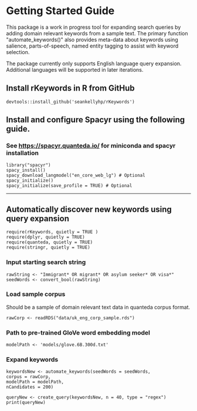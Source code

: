 # Getting Started Guide

This package is a work in progress tool for expanding search queries by adding domain 
relevant keywords from a sample text. The primary function "automate_keywords()" also 
provides meta-data about keywords using salience, parts-of-speech, named entity tagging to assist with 
keyword selection. 

The package currently only supports English language query expansion. Additional 
languages will be supported in later iterations.

## Install rKeywords in R from GitHub

```
devtools::install_github('seankellyhp/rKeywords')
```


## Install and configure Spacyr using the following guide. 
### See https://spacyr.quanteda.io/ for miniconda and spacyr installation 

```
library("spacyr")
spacy_install() 
spacy_download_langmodel("en_core_web_lg") # Optional
spacy_initialize()
spacy_initialize(save_profile = TRUE) # Optional

```

----
## Automatically discover new keywords using query expansion  

```
require(rKeywords, quietly = TRUE )
require(dplyr, quietly = TRUE)
require(quanteda, quietly = TRUE)
require(stringr, quietly = TRUE)
```

### Input starting search string

```
rawString <- "Immigrant* OR migrant* OR asylum seeker* OR visa*"
seedWords <- convert_bool(rawString)
```

### Load sample corpus

Should be a sample of domain relevant text data in quanteda corpus format. 

```
rawCorp <- readRDS("data/uk_eng_corp_sample.rds")
```

### Path to pre-trained GloVe word embedding model

```
modelPath <- 'models/glove.6B.300d.txt'
```

### Expand keywords 

```
keywordsNew <- automate_keywords(seedWords = seedWords, 
corpus = rawCorp, 
modelPath = modelPath, 
nCandidates = 200)

queryNew <- create_query(keywordsNew, n = 40, type = "regex")
print(queryNew)
```


